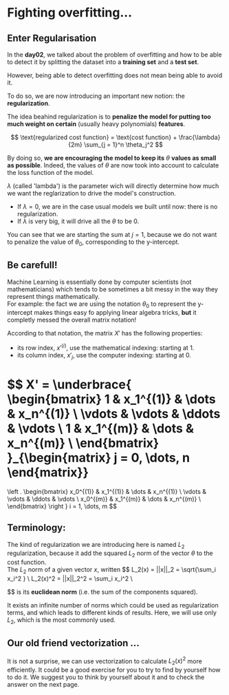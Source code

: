 # Fighting overfitting... 

## Enter Regularisation   
In the **day02**, we talked about the problem of overfitting and how to be able to detect it by splitting the dataset into a **training set** and a **test set**.  

However, being able to detect overfitting does not mean being able to avoid it.  

To do so, we are now introducing an important new notion: the **regularization**.

The idea beahind regularization is to **penalize the model for putting too much weight on certain** (usually heavy polynomials) **features**.  

$$
\text{regularized cost function} = \text{cost function} + \frac{\lambda}{2m} \sum_{j = 1}^n \theta_j^2
$$

By doing so, **we are encouraging the model to keep its** $\theta$ **values as small as possible**. Indeed, the values of $\theta$ are now took into account to calculate the loss function of the model.  

$\lambda$ (called 'lambda') is the parameter wich will directly determine how much we want the reglarization to drive the model's construction.  
- If $\lambda = 0$, we are in the case usual models we built until now: there is no regularization.
- If $\lambda$ is very big, it will drive all the $\theta$ to be $0$.

You can see that we are starting the sum at $j = 1$, because we do not want to penalize the value of $\theta_0$, corresponding to the y-intercept.

## Be carefull!  
Machine Learning is essentially done by computer scientists (not mathematicians) which tends to be sometimes a bit messy in the way they represent things mathematically.  
For example: the fact we are using the notation $\theta_0$ to represent the y-intercept makes things easy fo applying linear algebra tricks, **but** it completly messed the overall matrix notation!  


According to that notation, the matrix $X'$ has the following properties: 
* its row index, $x'^{(i)}$, use the mathematical indexing: starting at 1.
* its column index, $x'_j$, use the computer indexing: starting at 0. 

$$
X' =
\underbrace{
\begin{bmatrix}
1 & x_1^{(1)} & \dots & x_n^{(1)} \\
\vdots & \vdots & \ddots & \vdots \\ 
1 & x_1^{(m)} & \dots & x_n^{(m)} \\ 
\end{bmatrix}  
}_{\begin{matrix}
    j = 0, \dots, n
\end{matrix}}
=     


\left .
\begin{bmatrix}
x_0^{(1)} & x_1^{(1)} & \dots & x_n^{(1)} \\
\vdots & \vdots & \ddots & \vdots \\ 
x_0^{(m)} & x_1^{(m)} & \dots & x_n^{(m)} \\ 
\end{bmatrix}
\right \} i = 1, \dots, m
$$

## Terminology:
The kind of regularization we are introducing here is named $L_2 \text{ regularization}$, because it add the squared $L_2 \text{ norm}$ of the vector $\theta$ to the cost function.  
The $L_2 \text{ norm}$ of a given vector $x$, written
$$
L_2(x) = ||x||_2 = \sqrt{\sum_i x_i^2 } \\
L_2(x)^2 = ||x||_2^2 = \sum_i x_i^2  \\

$$ 
is its **euclidean norm** (i.e. the sum of the components squared).  

It exists an infinite number of norms which could be used as regularization terms, and which leads to different kinds of results. Here, we will use only $L_2$, which is the most commonly used.

## Our old friend vectorization ...

It is not a surprise, we can use vectorization to calculate $L_2(x)^2$ more efficiently. It could be a good exercise for you to try to find by yourself how to do it. We suggest you to think by yourself about it and to check the answer on the next page.
